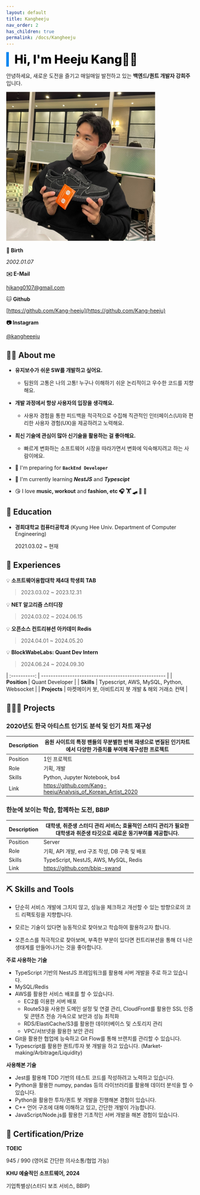 ```yaml
---
layout: default
title: Kangheeju
nav_order: 2
has_children: true
permalink: /docs/Kangheeju
---
```

<div style="font-size:32px; font-weight: 800; border-left: 7px solid #0687f0; padding-left:15px !important; color:#000000">Hi, I'm Heeju Kang🙌🏻 </div>

안녕하세요, 새로운 도전을 즐기고 매일매일 발전하고 있는 **백엔드/퀀트 개발자 강희주** 입니다.



<img src="../../assets/images/Kangheeju/photo.jpeg" width="400" height="400"/>

**🎂 Birth**

*2002.01.07*

**✉️ E-Mail**

hjkang0107@gmail.com

🐱 **Github**

[https://github.com/Kang-heeju](https://github.com/Kang-heeju)

**📷 Instagram**

[@kangheeeju](https://www.instagram.com/kangheeeju)



## 🙋‍♂️ About me


- **유지보수가 쉬운 SW를 개발하고 싶어요.**
  
    - 팀원의 고통은 나의 고통! 누구나 이해하기 쉬운 논리적이고 우수한 코드를 지향해요.
    
- **개발 과정에서 항상 사용자의 입장을 생각해요.**
  
    - 사용자 경험을 통한 피드백을 적극적으로 수집해 직관적인 인터페이스(UI)와 편리한 사용자 경험(UX)을 제공하려고 노력해요.
    
- **최신 기술에 관심이 많아 신기술을 활용하는 걸 좋아해요.**
  
    - 빠르게 변화하는 소프트웨어 시장을 따라가면서 변화에 익숙해지려고 하는 사람이에요.
    
- 🏨 I'm preparing for **`BackEnd Developer`**

- 🌱 I'm currently learning ***NestJS*** and ***Typescipt***

- 😘 I love **music, workout** and **fashion, etc 🎧 🏋️ 🛹 🎳 👞**

    

## 📖 Education


- **경희대학교 컴퓨터공학과** (Kyung Hee Univ. Department of  Computer Engineering)
  
    2021.03.02 ~ 현재



## 🎒 Experiences

💡 **소프트웨어융합대학 제4대 학생회 TAB**

> 2023.03.02 ~ 2023.12.31 



💡 **NET 알고리즘 스터디장**

> 2024.03.02 ~ 2024.06.15



💡 **오픈소스 컨트리뷰션 아카데미 Redis** 

> 2024.04.01 ~ 2024.05.20 



💡 **BlockWabeLabs:  Quant Dev Intern**

> 2024.06.24 ~ 2024.09.30 

| :----------: | ---------------------------------------------------- |
|   **Position**   | Quant Developer                                  |
|  **Skills**  | Typescript, AWS, MySQL, Python, Websocket            |
| **Projects** | 마켓메이커 봇, 아비트리지 봇 개발 & 해외 거래소 컨택             |



## 🧑🏻‍💻 Projects

### **2020년도 한국 아티스트 인기도 분석 및 인기 차트 재구성**

| Description | 음원 사이트의 특정 팬들의 무분별한 반복 재생으로 변질된 인기차트에서 다양한 가중치를 부여해 재구성한 프로젝트 |
| ----------- | ------------------------------------------------------------ |
| Position    | 1인 프로젝트                                                 |
| Role        | 기획, 개발                                                   |
| Skills      | Python, Jupyter Notebook, bs4                                |
| Link        | https://github.com/Kang-heeju/Analysis_of_Korean_Artist_2020 |



### **한눈에 보이는 학습, 함께하는 도전, BBIP**

| Description | 대학생, 취준생 스터디 관리 서비스; 효율적인 스터디 관리가 필요한 대학생과 취준생 타깃으로 새로운 동기부여를 제공합니다. |
| ----------- | ------------------------------------------------------------ |
| Position    | Server                                                       |
| Role        | 기획, API 개발, erd 구조 작성, DB 구축 및 배포               |
| Skills      | TypeScript, NestJS, AWS, MySQL, Redis                        |
| Link        | https://github.com/bbip-swand                                |





## ⛏️ Skills and Tools

- 단순히 서비스 개발에 그치지 않고, 성능을 체크하고 개선할 수 있는 방향으로의 코드 리팩토링을 지향합니다.

- 모르는 기술이 있다면 능동적으로 찾아보고 학습하여 활용하고자 합니다. 

- 오픈소스를 적극적으로 찾아보며, 부족한 부분이 있다면 컨트리뷰션을 통해 더 나은 생태계를 만들어나가는 것을 좋아합니다.


**주로 사용하는 기술**
- TypeScript 기반의 NestJS 프레임워크를 활용해 서버 개발을 주로 하고 있습니다.
- MySQL/Redis
- AWS를 활용한 서비스 배포를 할 수 있습니다. 
  - EC2를 이용한 서버 배포
  - Route53을 사용한 도메인 설정 및 연결 관리, CloudFront를 활용한 SSL 인증 및 콘텐츠 전송 가속으로 보안과 성능 최적화
  - RDS/ElastiCache/S3를 활용한 데이터베이스 및 스토리지 관리
  - VPC/서브넷을 활용한 보안 관리
- Git을 활용한 협업에 능숙하고 Git Flow를 통해 브랜치를 관리할 수 있습니다.
- Typescript를 활용한 퀀트/투자 봇 개발을 하고 있습니다. (Market-making/Arbitrage/Liquidity)

  

**사용해본 기술**

- Jest를 활용해 TDD 기반의 테스트 코드를 작성하려고 노력하고 있습니다. 
- Python을 활용한 numpy, pandas 등의 라이브러리를 활용해 데이터 분석을 할 수 있습니다. 
- Python을 활용한 투자/퀀트 봇 개발을 진행해본 경험이 있습니다. 
- C++ 언어 구조에 대해 이해하고 있고, 간단한 개발이 가능합니다. 
- JavaScript/Node.js를 활용한 기초적인 서버 개발을 해본 경험이 있습니다. 



## 🏅 Certification/Prize

**TOEIC** 

945 / 990 (영어로 간단한 의사소통/협업 가능)

**KHU 예술적인 소프트웨어,  2024**

기업특별상(스터디 보조 서비스, BBIP)

